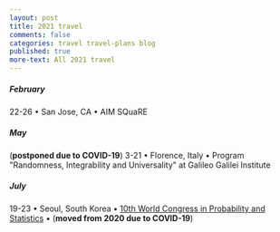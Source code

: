 ```yaml
---
layout: post
title: 2021 travel
comments: false
categories: travel travel-plans blog
published: true
more-text: All 2021 travel
---
```


<!-- ##### January -->



<!--more-->

##### February

22-26 &bull; San Jose, CA &bull; AIM SQuaRE

<!-- ##### March -->




<!-- ##### April -->


##### May

(**postponed due to COVID-19**)
3-21
&bull; 
Florence, Italy
&bull;
Program "Randomness, Integrability and Universality" at Galileo Galilei Institute

<!-- ##### June -->

##### July

19-23
&bull; 
Seoul, South Korea
&bull;
[10th World Congress in Probability and Statistics](http://wc2020.org/index.php) 
&bull;
(**moved from 2020 due to COVID-19**)

<!-- ##### August -->



<!-- ##### September -->

<!-- ##### October  -->

<!-- ##### November -->

<!-- ##### December -->
